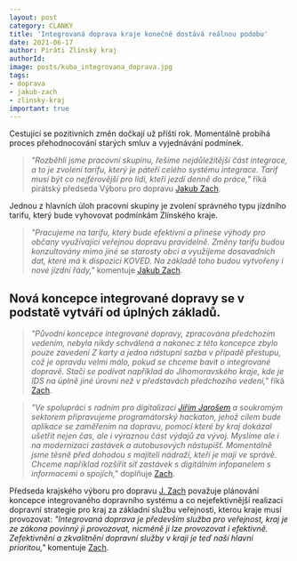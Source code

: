 ```yaml
---
layout: post
category: CLANKY
title: 'Integrovaná doprava kraje konečně dostává reálnou podobu'
date: 2021-06-17
author: Piráti Zlínský kraj
authorId: 
image: posts/kuba_integrovana_doprava.jpg
tags: 
- doprava
- jakub-zach
- zlinsky-kraj
important: true
---
```


Cestující se pozitivních změn dočkají už příští rok. Momentálně probíhá proces přehodnocování starých smluv a vyjednávání podmínek. 

> *"Rozběhli jsme pracovní skupinu, řešíme nejdůležitější část integrace, a to je zvolení tarifu, který je páteří celého systému integrace. Tarif musí být co nejférovější pro lidi, kteří jezdí denně do práce,"* říká pirátský předseda Výboru pro dopravu [Jakub Zach](https://zlinsky.pirati.cz/lide/jakub-zach/).
> 


Jednou z hlavních úloh pracovní skupiny je zvolení správného typu jízdního tarifu, který bude vyhovovat podmínkám Zlínského kraje.
> *"Pracujeme na tarifu, který bude efektivní a přinese výhody pro občany využívající veřejnou dopravu pravidelně. Změny tarifu budou konzultovány mimo jiné se starosty obcí a využijeme dosavadních dat, které má k dispozici KOVED. Na základě toho budou vytvořeny i nové jízdní řády,"* komentuje [Jakub Zach](https://zlinsky.pirati.cz/lide/jakub-zach/).
> 

## Nová koncepce integrované dopravy se v podstatě vytváří od úplných základů. 
> *"Původní koncepce integrované dopravy, zpracována předchozím vedením, nebyla nikdy schválená a nakonec z této koncepce zbylo pouze zavedení Z karty a jedna nástupní sazba v případě přestupu, což je opravdu velmi málo, pokud se chceme bavit o integrované dopravě. Stačí se podívat například do Jihomoravského kraje, kde je IDS na úplně jiné úrovni než v představách předchozího vedení,"* říká [Zach](https://zlinsky.pirati.cz/lide/jakub-zach/).
> 

> *"Ve spolupráci s radním pro digitalizaci [Jiřím Jarošem](https://zlinsky.pirati.cz/lide/jiri-jaros/) a soukromým sektorem připravujeme programátorský hackaton, jehož cílem bude aplikace se zaměřením na dopravu, pomocí které by kraj dokázal ušetřit nejen čas, ale i výraznou část výdajů za vývoj. Myslíme ale i na modernizaci zastávek a autobusových nástupišť. Momentálně jsme těsně před dohodou s majiteli nádraží, kteří je mají ve správě. Chceme například rozšířit síť zastávek s digitálním infopanelem s informacemi o spojích,"* doplňuje [Zach](https://zlinsky.pirati.cz/lide/jakub-zach/).
> 

Předseda krajského výboru pro dopravu [J. Zach](https://zlinsky.pirati.cz/lide/jakub-zach/) považuje plánování koncepce integrovaného dopravního systému a co nejefektivnější realizaci dopravní strategie pro kraj za základní službu veřejnosti, kterou kraje musí provozovat: *"Integrovaná doprava je především služba pro veřejnost, kraj je ze zákona povinný ji provozovat, nicméně ji lze provozovat i efektivně. Zefektivnění a zkvalitnění dopravní služby v kraji je teď naší hlavní prioritou,"* komentuje [Zach](https://zlinsky.pirati.cz/lide/jakub-zach/).

